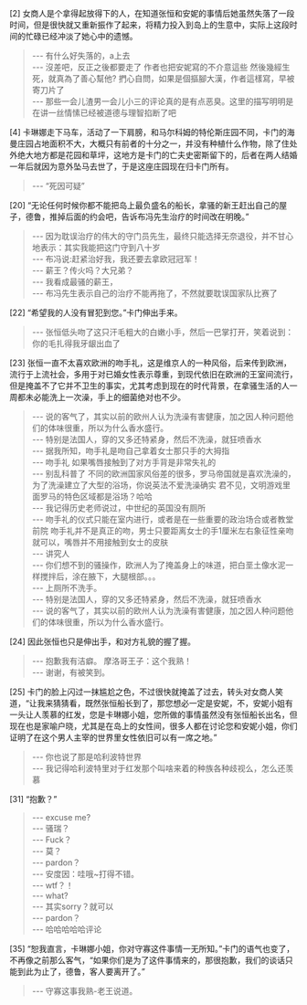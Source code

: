 
[2] 女商人是个拿得起放得下的人，在知道张恒和安妮的事情后她虽然失落了一段时间，但是很快就又重新振作了起来，将精力投入到岛上的生意中，实际上这段时间的忙碌已经冲淡了她心中的遗憾。
>--- 有什么好失落的，a上去<br>
>--- 沒差吧，反正之後都要走了
作者也把安妮寫的不介意這些
然後幾經生死，就真為了善心幫他?
捫心自問，如果是個摳腳大漢，作者這樣寫，早被寄刀片了<br>
>--- 那些一会儿渣男一会儿小三的评论真的是有点恶臭。这里的描写明明是在讲一丝情愫已经被道德与理智掐断了吧<br>

[4] 卡琳娜走下马车，活动了一下肩膀，和马尔科姆的特伦斯庄园不同，卡门的海曼庄园占地面积不大，大概只有前者的十分之一，并没有种植什么作物，除了住处外绝大地方都是花园和草坪，这地方是卡门的亡夫史密斯留下的，后者在两人结婚一年后就因为意外坠马去世了，于是这座庄园现在归卡门所有。
>--- “死因可疑”<br>

[20] “无论任何时候你都不能把岛上最负盛名的船长，拿骚的新王赶出自己的屋子，德鲁，推掉后面的约会吧，告诉布冯先生治疗的时间改在明晚。”
>--- 因为耽误治疗的伟大的守门员先生，最终只能选择无奈退役，并不甘心地表示：其实我能把这门守到八十岁<br>
>--- 布冯说:赶紧治好我，我还要去拿欧冠冠军！<br>
>--- 薪王？传火吗？大兄弟？<br>
>--- 我看成最骚的薪王，<br>
>--- 布冯先生表示自己的治疗不能再拖了，不然就要耽误国家队比赛了<br>

[22] “希望我的人没有冒犯到您。”卡门伸出手来。
>--- 张恒低头吻了这只汗毛粗大的白嫩小手，然后一巴掌打开，笑着说到：你的毛扎得我牙龈出血了<br>

[23] 张恒一直不太喜欢欧洲的吻手礼，这是维京人的一种风俗，后来传到欧洲，流行于上流社会，多用于对已婚女性表示尊重，到现代依旧在欧洲的王室间流行，但是掩盖不了它并不卫生的事实，尤其考虑到现在的时代背景，在拿骚生活的人一周都未必能洗上一次澡，手上的细菌绝对也不少。
>--- 说的客气了，其实以前的欧州人认为洗澡有害健康，加之因人种问题他们的体味很重，所以为什么香水盛行。<br>
>--- 特别是法国人，穿的又多还特紧身，然后不洗澡，就狂喷香水<br>
>--- 据我所知，吻手礼是吻自己拿着女士那只手的大拇指<br>
>--- 吻手礼 如果嘴唇接触到了对方手背是非常失礼的<br>
>--- 别乱科普了
不同的欧洲国家风俗差的很多，罗马帝国就是喜欢洗澡的，为了洗澡建立了大型的浴场，你说英法不爱洗澡确实
君不见，文明游戏里面罗马的特色区域都是浴场？哈哈<br>
>--- 我记得历史老师说过，中世纪的英国没有厕所<br>
>--- 吻手礼的仪式只能在室内进行，或者是在一些重要的政治场合或者教堂前院
吻手礼并不是真正的吻，男士只要距离女士的手1厘米左右象征性亲吻就可以，嘴唇并不用接触到女士的皮肤<br>
>--- 讲究人<br>
>--- 你们想不到的骚操作，欧洲人为了掩盖身上的味道，把白垩土像水泥一样搅拌后，涂在腋下，大腿根部。。。<br>
>--- 上厕所不洗手。<br>
>--- 特别是法国人，穿的又多还特紧身，然后不洗澡，就狂喷香水<br>
>--- 说的客气了，其实以前的欧州人认为洗澡有害健康，加之因人种问题他们的体味很重，所以为什么香水盛行。<br>

[24] 因此张恒也只是伸出手，和对方礼貌的握了握。
>--- 抱歉我有洁癖。
摩洛哥王子：这个我熟！<br>
>--- 谢谢，有被笑到。<br>

[25] 卡门的脸上闪过一抹尴尬之色，不过很快就掩盖了过去，转头对女商人笑道，“让我来猜猜看，既然张恒船长到了，那您想必一定是安妮，不，安妮小姐有一头让人羡慕的红发，您是卡琳娜小姐，您所做的事情虽然没有张恒船长出名，但现在也是家喻户晓，尤其是在岛上的女性间，很多人都在讨论您和安妮小姐，你们证明了在这个男人主宰的世界里女性依旧可以有一席之地。”
>--- 你也说了那是哈利波特世界<br>
>--- 我记得哈利波特里对于红发那个叫啥来着的种族各种歧视么，怎么还羡慕<br>

[31] “抱歉？”
>--- excuse me?<br>
>--- 骚瑞？<br>
>--- Fuck？<br>
>--- 莫？<br>
>--- pardon？<br>
>--- 安度因：哇哦~打得不错。<br>
>--- wtf？！<br>
>--- what?<br>
>--- 其实sorry？就可以<br>
>--- pardon？<br>
>--- 哈哈哈哈哈评论<br>

[35] “恕我直言，卡琳娜小姐，你对守寡这件事情一无所知。”卡门的语气也变了，不再像之前那么客气，“如果你们是为了这件事情来的，那很抱歉，我们的谈话只能到此为止了，德鲁，客人要离开了。”
>--- 守寡这事我熟-老王说道。<br>
